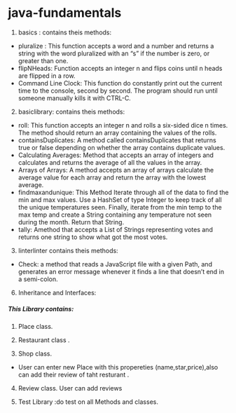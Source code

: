 # java-fundamentals

1. basics :
contains theis methods:
- pluralize : 
This function accepts a word and a number and returns a string with the word pluralized with an “s” if the number is zero, or greater than one.
- flipNHeads:
Function accepts an integer n and flips coins until n heads are flipped in a row.
- Command Line Clock:
This function do constantly print out the current time to the console, second by second. The program should run until someone manually kills it with CTRL-C.



2. basiclibrary:
contains theis methods:
- roll:
This function accepts an integer n and rolls a six-sided dice n times. The method should return an array containing the values of the rolls.
- containsDuplicates:
A method called containsDuplicates that returns true or false depending on whether the array contains duplicate values.
- Calculating Averages:
 Method that accepts an array of integers and calculates and returns the average of all the values in the array.
- Arrays of Arrays:
A method accepts an array of arrays calculate the average value for each array and return the array with the lowest average.
- findmaxandunique:
This Method Iterate through all of the data to find the min and max values. Use a HashSet of type Integer to keep track of all the unique temperatures seen. Finally, iterate from the min temp to the max temp and create a String containing any temperature not seen during the month. Return that String.
- tally:
Amethod that accepts a List of Strings representing votes and returns one string to show what got the most votes.


3. linterlinter
contains theis methods:
- Check:
a method that reads a JavaScript file with a given Path, and generates an error message whenever it finds a line that doesn’t end in a semi-colon.

6. Inheritance and Interfaces:
##### This Library contains:
1. Place class.

2. Restaurant class .

3. Shop class.

* User can enter new Place with this propereties (name,star,price),also can add their review of taht resturant .
   
4. Review class.
User can add reviews

5. Test Library :do test on all Methods and classes.


